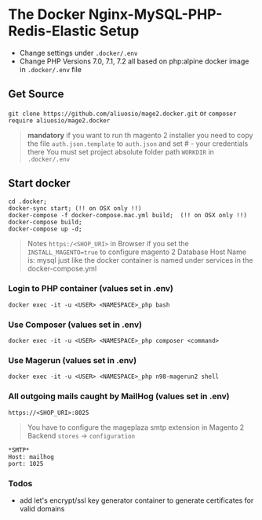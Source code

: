 # The Docker Nginx-MySQL-PHP-Redis-Elastic Setup
* Change settings under ```.docker/.env```
* Change PHP Versions 7.0, 7.1, 7.2 all based on php:alpine docker image in ```.docker/.env``` file

## Get Source
``` git clone https://github.com/aliuosio/mage2.docker.git ```
    or
``` composer require aliuosio/mage2.docker ```

> **mandatory**
if you want to run th magento 2 installer you need to copy the file ```auth.json.template``` to ```auth.json``` and set # - your credentials there
You must set project absolute folder path ```WORKDIR``` in ```.docker/.env``` 

## Start docker
    cd .docker;
    docker-sync start; (!! on OSX only !!)
    docker-compose -f docker-compose.mac.yml build;  (!! on OSX only !!)
    docker-compose build;
    docker-compose up -d;

> Notes  ```https:/<SHOP_URI>``` in Browser if you set the ```INSTALL_MAGENTO=true``` to configure magento 2
    Database Host Name is: mysql 
just like the docker container is named under services in the docker-compose.yml

### Login to PHP container (values set in .env)
    docker exec -it -u <USER> <NAMESPACE>_php bash
    
### Use Composer (values set in .env)
    docker exec -it -u <USER> <NAMESPACE>_php composer <command>

### Use Magerun (values set in .env)
    docker exec -it -u <USER> <NAMESPACE>_php n98-magerun2 shell
    
### All outgoing mails caught by MailHog (values set in .env)
    https://<SHOP_URI>:8025

> You have to configure the mageplaza smtp extension in Magento 2 Backend ```stores``` -> ```configuration```
    
    *SMTP* 
    Host: mailhog
    port: 1025

### Todos
* add let's encrypt/ssl key generator container to generate certificates for valid domains

